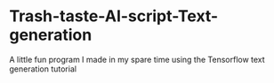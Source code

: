 # Trash-taste-AI-script-Text-generation
A little fun program I made in my spare time using the Tensorflow text generation tutorial
